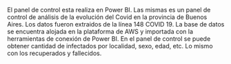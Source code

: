 El panel de control esta realiza en Power BI. Las mismas es un panel de control de análisis de la evolución del Covid en la provincia de Buenos Aires.
Los datos fueron extraidos de la línea 148 COVID 19.
La base de  datos se encuentra alojada en la plataforma de AWS y importada con la herramientas de conexión de Power BI.
En el panel de control se puede obtener cantidad de infectados por localidad, sexo, edad, etc. Lo mismo con los recuperados y fallecidos.
